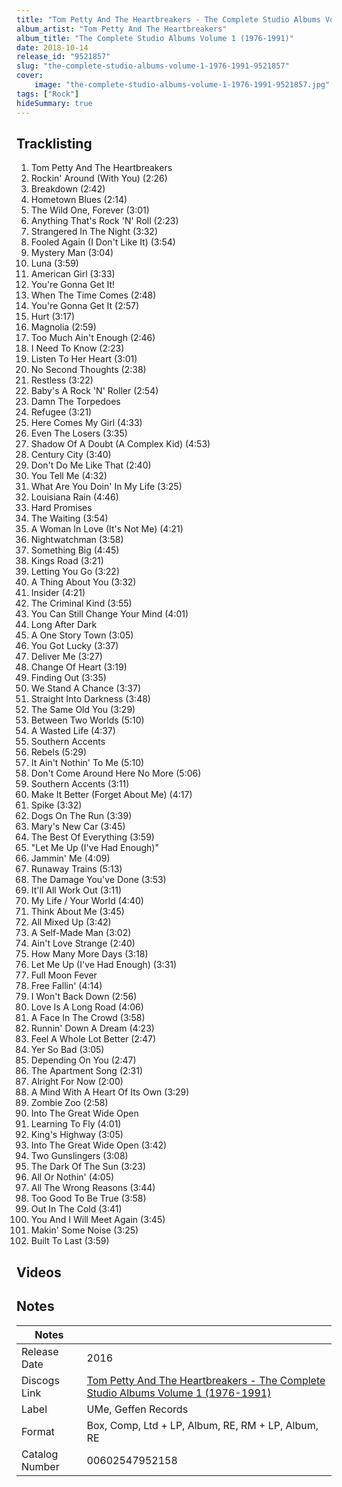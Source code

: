 ```yaml
---
title: "Tom Petty And The Heartbreakers - The Complete Studio Albums Volume 1 (1976-1991)"
album_artist: "Tom Petty And The Heartbreakers"
album_title: "The Complete Studio Albums Volume 1 (1976-1991)"
date: 2018-10-14
release_id: "9521857"
slug: "the-complete-studio-albums-volume-1-1976-1991-9521857"
cover:
    image: "the-complete-studio-albums-volume-1-1976-1991-9521857.jpg"
tags: ["Rock"]
hideSummary: true
---
```


## Tracklisting
1. Tom Petty And The Heartbreakers
2. Rockin' Around (With You)  (2:26)
3. Breakdown (2:42)
4. Hometown Blues (2:14)
5. The Wild One, Forever (3:01)
6. Anything That's Rock 'N' Roll (2:23)
7. Strangered In The Night (3:32)
8. Fooled Again (I Don't Like It) (3:54)
9. Mystery Man (3:04)
10. Luna (3:59)
11. American Girl (3:33)
12. You're Gonna Get It!
13. When The Time Comes (2:48)
14. You're Gonna Get It (2:57)
15. Hurt (3:17)
16. Magnolia (2:59)
17. Too Much Ain't Enough (2:46)
18. I Need To Know (2:23)
19. Listen To Her Heart (3:01)
20. No Second Thoughts (2:38)
21. Restless (3:22)
22. Baby's A Rock 'N' Roller (2:54)
23. Damn The Torpedoes
24. Refugee (3:21)
25. Here Comes My Girl (4:33)
26. Even The Losers (3:35)
27. Shadow Of A Doubt (A Complex Kid) (4:53)
28. Century City (3:40)
29. Don't Do Me Like That (2:40)
30. You Tell Me (4:32)
31. What Are You Doin' In My Life (3:25)
32. Louisiana Rain (4:46)
33. Hard Promises
34. The Waiting (3:54)
35. A Woman In Love (It's Not Me) (4:21)
36. Nightwatchman (3:58)
37. Something Big (4:45)
38. Kings Road (3:21)
39. Letting You Go (3:22)
40. A Thing About You (3:32)
41. Insider (4:21)
42. The Criminal Kind (3:55)
43. You Can Still Change Your Mind (4:01)
44. Long After Dark
45. A One Story Town (3:05)
46. You Got Lucky (3:37)
47. Deliver Me (3:27)
48. Change Of Heart (3:19)
49. Finding Out (3:35)
50. We Stand A Chance (3:37)
51. Straight Into Darkness (3:48)
52. The Same Old You (3:29)
53. Between Two Worlds (5:10)
54. A Wasted Life (4:37)
55. Southern Accents
56. Rebels (5:29)
57. It Ain't Nothin' To Me (5:10)
58. Don't Come Around Here No More (5:06)
59. Southern Accents (3:11)
60. Make It Better (Forget About Me) (4:17)
61. Spike (3:32)
62. Dogs On The Run (3:39)
63. Mary's New Car (3:45)
64. The Best Of Everything (3:59)
65. "Let Me Up (I've Had Enough)"
66. Jammin' Me (4:09)
67. Runaway Trains (5:13)
68. The Damage You've Done (3:53)
69. It'll All Work Out (3:11)
70. My Life / Your World (4:40)
71. Think About Me (3:45)
72. All Mixed Up (3:42)
73. A Self-Made Man (3:02)
74. Ain't Love Strange (2:40)
75. How Many More Days (3:18)
76. Let Me Up (I've Had Enough)	 (3:31)
77. Full Moon Fever
78. Free Fallin'  (4:14)
79. I Won't Back Down (2:56)
80. Love Is A Long Road (4:06)
81. A Face In The Crowd (3:58)
82. Runnin' Down A Dream (4:23)
83. Feel A Whole Lot Better (2:47)
84. Yer So Bad (3:05)
85. Depending On You  (2:47)
86. The Apartment Song (2:31)
87. Alright For Now (2:00)
88. A Mind With A Heart Of Its Own (3:29)
89. Zombie Zoo (2:58)
90. Into The Great Wide Open
91. Learning To Fly (4:01)
92. King's Highway (3:05)
93. Into The Great Wide Open (3:42)
94. Two Gunslingers (3:08)
95. The Dark Of The Sun (3:23)
96. All Or Nothin' (4:05)
97. All The Wrong Reasons (3:44)
98. Too Good To Be True (3:58)
99. Out In The Cold (3:41)
100. You And I Will Meet Again (3:45)
101. Makin' Some Noise (3:25)
102. Built To Last (3:59)

## Videos


## Notes

| Notes          |             |
| ---------------| ----------- |
| Release Date   | 2016 |
| Discogs Link   | [Tom Petty And The Heartbreakers - The Complete Studio Albums Volume 1 (1976-1991)](https://www.discogs.com/release/9521857) |
| Label          | UMe, Geffen Records |
| Format         | Box, Comp, Ltd + LP, Album, RE, RM + LP, Album, RE |
| Catalog Number | 00602547952158 |

